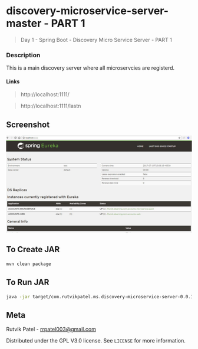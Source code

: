# discovery-microservice-server-master - PART 1
> Day 1 - Spring Boot - Discovery Micro Service Server - PART 1

### Description
This is a main discovery server where all microservcies are registerd.

#### Links
> http://localhost:1111/

> http://localhost:1111/lastn


## Screenshot
![](discovery-microservice-server-master1.JPG)


## To Create JAR

```sh
mvn clean package
```


## To Run JAR

```sh
java -jar target/com.rutvikpatel.ms.discovery-microservice-server-0.0.1-SNAPSHOT.jar
```


## Meta

Rutvik Patel - rrpatel003@gmail.com

Distributed under the GPL V3.0 license. See ``LICENSE`` for more information.
